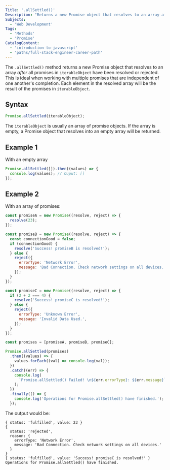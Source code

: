 ```yaml
---
Title: '.allSettled()'
Description: "Returns a new Promise object that resolves to an array after all Promises in iterableObject have been resolved or rejected. This is ideal when working with multiple Promises that are independent of one another's completion. Each element in the resolved array will be the result of the Promises in iterableObject."
Subjects:
  - 'Web Development'
Tags:
  - 'Methods'
  - 'Promise'
CatalogContent:
  - 'introduction-to-javascript'
  - 'paths/full-stack-engineer-career-path'
---
```


The `.allSettled()` method returns a new Promise object that resolves to an array _after_ all promises in `iterableObject` have been resolved or rejected. This is ideal when working with multiple promises that are independent of one another's completion. Each element in the resolved array will be the result of the promises in `iterableObject`.

## Syntax

```js
Promise.allSettled(iterableObject);
```

The `iterableObject` is usually an array of promise objects. If the array is empty, a Promise object that resolves into an empty array will be returned.

## Example 1

With an empty array

```js
Promise.allSettled([]).then((values) => {
  console.log(values); // Ouput: []
});
```

## Example 2

With an array of promises:

```js
const promiseA = new Promise((resolve, reject) => {
  resolve(23);
});

const promiseB = new Promise((resolve, reject) => {
  const connectionGood = false;
  if (connectionGood) {
    resolve('Success! promiseB is resolved!');
  } else {
    reject({
      errorType: 'Network Error',
      message: 'Bad Connection. Check network settings on all devices.',
    });
  }
});

const promiseC = new Promise((resolve, reject) => {
  if (2 + 2 === 4) {
    resolve('Success! promiseC is resolved!');
  } else {
    reject({
      errorType: 'Unknown Error',
      message: 'Invalid Data Used.',
    });
  }
});

const promises = [promiseA, promiseB, promiseC];

Promise.allSettled(promises)
  .then((values) => {
    values.forEach((val) => console.log(val));
  })
  .catch((err) => {
    console.log(
      `Promise.allSettled() Failed! \n${err.errorType}: ${err.message}`
    );
  })
  .finally(() => {
    console.log('Operations for Promise.allSettled() have finished.');
  });
```

The output would be:

```shell
{ status: 'fulfilled', value: 23 }
{
  status: 'rejected',
  reason: {
    errorType: 'Network Error',
    message: 'Bad Connection. Check network settings on all devices.'
  }
}
{ status: 'fulfilled', value: 'Success! promiseC is resolved!' }
Operations for Promise.allSettled() have finished.
```

